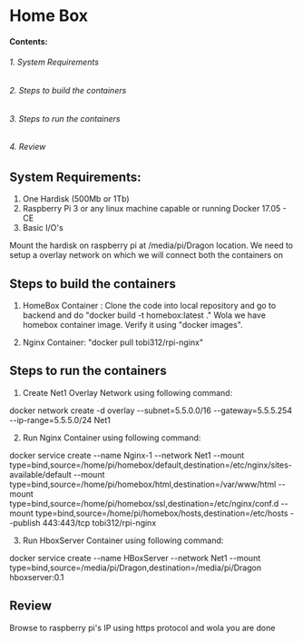 <h1> Home Box </h1>

<h4>Contents:</h4>
<h6>1. System Requirements </h6>
<h6>2. Steps to build the containers </h6>
<h6>3. Steps to run the containers </h6>
<h6>4. Review </h6>


<h2>System Requirements:</h2>

1. One Hardisk (500Mb or 1Tb)
2. Raspberry Pi 3 or any linux machine capable or running Docker 17.05 - CE 
3. Basic I/O's

Mount the hardisk on raspberry pi at /media/pi/Dragon location. We need to setup a overlay network on which we will connect both the containers on


<h2>Steps to build the containers</h2>

1. HomeBox Container : Clone the code into local repository and go to backend and do "docker build -t homebox:latest ." Wola we have homebox container image. Verify it using "docker images".
	
2. Nginx Container: "docker pull tobi312/rpi-nginx"

 
<h2>Steps to run the containers </h2>

1. Create Net1 Overlay Network using following command:

docker network create -d overlay --subnet=5.5.0.0/16 --gateway=5.5.5.254 --ip-range=5.5.5.0/24 Net1

2. Run Nginx Container using following command: 

docker service create --name Nginx-1 --network Net1 --mount type=bind,source=/home/pi/homebox/default,destination=/etc/nginx/sites-available/default --mount type=bind,source=/home/pi/homebox/html,destination=/var/www/html --mount type=bind,source=/home/pi/homebox/ssl,destination=/etc/nginx/conf.d --mount type=bind,source=/home/pi/homebox/hosts,destination=/etc/hosts --publish 443:443/tcp tobi312/rpi-nginx
  
3. Run HboxServer Container using following command:

docker service create --name HBoxServer --network Net1 --mount type=bind,source=/media/pi/Dragon,destination=/media/pi/Dragon hboxserver:0.1
  
<h2>Review</h2> 
Browse to raspberry pi's IP using https protocol and wola you are done



  
